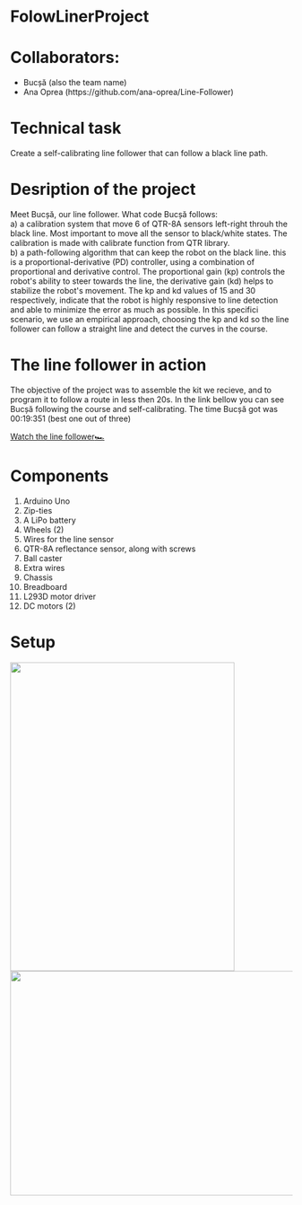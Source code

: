 # FolowLinerProject

# Collaborators:
<ul>
<li>Bucșă (also the team name)</li>
<li> Ana Oprea (https://github.com/ana-oprea/Line-Follower) </li>
</ul>

# Technical task
  Create a self-calibrating line follower that can follow a black line path. 
 
 # Desription of the project
Meet Bucșă, our line follower. What code Bucșă follows:  
  a) a calibration system that move 6 of QTR-8A sensors left-right throuh the black line. Most important to move all the sensor to black/white states. The calibration is made with calibrate function from QTR library.<br>
  b) a path-following algorithm that can keep the robot on the black line. this is a proportional-derivative (PD) controller, using a combination of proportional  and derivative control. The proportional gain (kp) controls the robot's ability to steer towards the line, the derivative gain (kd) helps to stabilize the robot's movement. The kp and kd values of 15 and 30 respectively, indicate that the robot is highly responsive to line detection and able to minimize the error as much as possible. In this specifici scenario, we use an empirical approach, choosing the kp and kd so the line follower can follow a straight line and detect the curves in the course.
  
 # The line follower in action
The objective of the project was to assemble the kit we recieve, and to program it to follow a route in less then 20s. In the link bellow you can see Bucșă following the course and self-calibrating.
The time Bucșă got was 00:19:351 (best one out of three)

[Watch the line follower:racing_car:](https://youtu.be/azvnlHyIW_s)

# Components 
  1. Arduino Uno
  2. Zip-ties
  3. A LiPo battery
  4. Wheels (2)
  5. Wires for the line sensor
  6. QTR-8A reflectance sensor, along with screws
  7. Ball caster
  8. Extra wires 
  9. Chassis
  10. Breadboard 
  11. L293D motor driver
  12. DC motors (2)
  
# Setup
<img src="https://user-images.githubusercontent.com/79380914/213724040-7274edad-ea16-4fb0-8690-d04dfb732cd5.jpg"  width="400" height="550" /><span>   </span><img src="https://user-images.githubusercontent.com/79380914/213724034-58e2e5cd-a0d4-44fb-81db-62b7e7b51a09.jpg"  width="550" height="400" />




  

